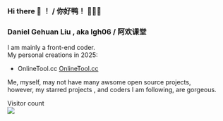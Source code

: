 ### Hi there 👋 ！ / 你好鸭！ 🐣🐥🐤

<!--
**lgh06/lgh06** is a ✨ _special_ ✨ repository because its `README.md` (this file) appears on your GitHub profile.

Here are some ideas to get you started:

- 🔭 I’m currently working on ...
- 🌱 I’m currently learning ...
- 👯 I’m looking to collaborate on ...
- 🤔 I’m looking for help with ...
- 💬 Ask me about ...
- 📫 How to reach me: ...
- 😄 Pronouns: ...
- ⚡ Fun fact: ...
<img align="right" src="https://github-readme-stats.vercel.app/api?username=lgh06&show_icons=true&theme=dark&hide_title=true" style="height:160px" />
-->  


### Daniel Gehuan Liu , aka lgh06 / 阿欢课堂  
I am mainly a front-end coder.  
My personal creations in 2025:  
- OnlineTool.cc [OnlineTool.cc](https://www.onlinetool.cc/en/)

Me, myself, may not have many awsome open source projects,    
however, my starred projects , and coders I am following, are gorgeous.    
  
<p align="left"> Visitor count<br> <img src="https://profile-counter.glitch.me/lgh06/count.svg" /></p>
